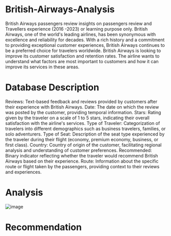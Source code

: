 # British-Airways-Analysis
British Airways passengers review insights on passengers review and Travellers experience (2016 -2023) or learning purpose only.
British Airways, one of the world's leading airlines, has been synonymous with excellence and reliability for decades. With a rich history and a commitment to providing exceptional customer experiences, British Airways continues to be a preferred choice for travelers worldwide.
British Airways is looking to improve its customer satisfaction and retention rates. The airline wants to understand what factors are most important to customers and how it can improve its services in these areas.
# Database Description
Reviews: Text-based feedback and reviews provided by customers after their experience with British Airways.
Date: The date on which the review was posted by the customer, providing temporal information.
Stars: Rating given by the traveler on a scale of 1 to 5 stars, indicating their overall satisfaction with the airline's services.
Type of Traveler: Categorization of travelers into different demographics such as business travelers, families, or solo adventurers.
Type of Seat: Description of the seat type experienced by the traveler during their flight (economy, premium economy, business, or first class).
Country: Country of origin of the customer, facilitating regional analysis and understanding of customer preferences.
Recommended: Binary indicator reflecting whether the traveler would recommend British Airways based on their experience.
Route: Information about the specific route or flight taken by the passengers, providing context to their reviews and experiences.
# Analysis
![image](https://github.com/Mizlizzy/British-Airways-Analysis/assets/125541494/d42ef129-73b2-4274-b146-06a699b902b1)
# Recommendation
